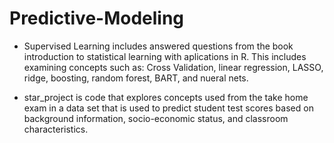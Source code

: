 # Predictive-Modeling
- Supervised Learning includes answered questions from the book introduction to statistical learning with aplications in R. This includes examining concepts such as: Cross Validation, linear regression, LASSO, ridge, boosting, random forest, BART, and nueral nets. 

- star_project is code that explores concepts used from the take home exam in a data set that is used to predict student test scores based on background information, socio-economic status, and classroom characteristics. 
